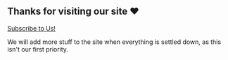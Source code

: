 ## Thanks for visiting our site ❤️

[Subscribe to Us!](https://www.youtube.com/channel/UCjItoxkxIvc_OZz_LHVl_Og?sub_confirmation=1)

We will add more stuff to the site when everything is settled down, as this isn't our first priority.
